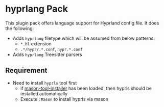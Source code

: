 # hyprlang Pack

This plugin pack offers language support for Hyprland config file. It does the following:

- Adds `hyprlang` filetype which will be assumed from below patterns:
  - `*.hl` extension
  - `.*/hypr/.*.conf`, `hypr.*.conf`
- Adds `hyprlang` Treesitter parsers

## Requirement

- Need to install `hyprls` tool first
  - if [mason-tool-installer](https://github.com/WhoIsSethDaniel/mason-tool-installer.nvim) has been loaded, then hyprls should be
    installed automatically
  - Execute `:Mason` to install hyprls via mason

